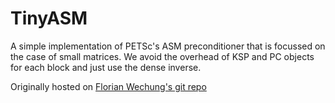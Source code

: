 # TinyASM

A simple implementation of PETSc's ASM preconditioner that is focussed on the
case of small matrices. We avoid the overhead of KSP and PC objects for each
block and just use the dense inverse.

Originally hosted on [Florian Wechung's git repo](https://github.com/florianwechsung/TinyASM)

